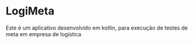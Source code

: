 # LogiMeta
Este é um aplicativo desenvolvido em kotlin, para execução de testes de meta em empresa de logística
